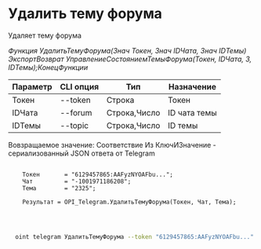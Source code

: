﻿---
sidebar_position: 6
---

# Удалить тему форума
 Удаляет тему форума


*Функция УдалитьТемуФорума(Знач Токен, Знач IDЧата, Знач IDТемы) ЭкспортВозврат УправлениеСостояниемТемыФорума(Токен, IDЧата, 3, IDТемы);КонецФункции*

  | Параметр | CLI опция | Тип | Назначение |
  |-|-|-|-|
  | Токен | --token | Строка | Токен |
  | IDЧата | --forum | Строка,Число | ID чата темы |
  | IDТемы | --topic | Строка,Число | ID темы |

  
  Вовзращаемое значение:   Соответствие Из КлючИЗначение - сериализованный JSON ответа от Telegram

```bsl title="Пример кода"
	
    Токен       = "6129457865:AAFyzNYOAFbu...";
    Чат         = "-1001971186208";
    Тема        = "2325";
    
    Результат = OPI_Telegram.УдалитьТемуФорума(Токен, Чат, Тема);

	
```

```sh title="Пример команд CLI"
    
  oint telegram УдалитьТемуФорума --token "6129457865:AAFyzNYOAFbu..." --forum %forum% --topic %topic%

```


```json title="Результат"



```
